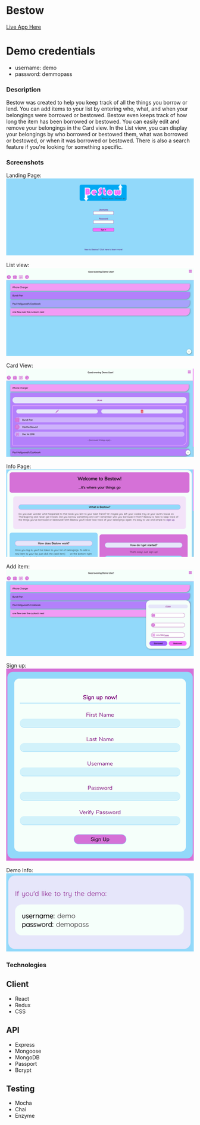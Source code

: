 
 Bestow
========

[Live App Here](https://bestow-client.herokuapp.com)

# Demo credentials
* username: demo
* password: demmopass

### Description

Bestow was created to help you keep track of all the things you borrow or lend. You can add items to your list by entering
who, what, and when your belongings were borrowed or bestowed. Bestow even keeps track of how long the item has been borrowed
or bestowed. You can easily edit and remove your belongings in the Card view. In the List view, you can display your belongings by who borrowed or bestowed them, what was borrowed or bestowed, or when it was borrowed or bestowed. There is
also a search feature if you're looking for something specific.

### Screenshots

Landing Page:
![Landing Page](/public/screenshots/landing.png "Landing Page")

List view:
![List View](/public/screenshots/list.png "List View")

Card View:
![Card View](/public/screenshots/card.png "Card View")

Info Page:
![Info Page](/public/screenshots/info.png "Info Page")

Add item:
![Add Item](/public/screenshots/additem.png "Add item")

Sign up:
![Sign up](/public/screenshots/signup.png "Sign up")

Demo Info:
![Demo Info](/public/screenshots/demo.png "Demo Info")

### Technologies

## Client
* React
* Redux
* CSS

## API
* Express
* Mongoose
* MongoDB
* Passport
* Bcrypt

## Testing
* Mocha
* Chai
* Enzyme
